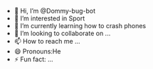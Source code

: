 - 👋 Hi, I’m @Dommy-bug-bot
- 👀 I’m interested in Sport
- 🌱 I’m currently learning how to crash phones
- 💞️ I’m looking to collaborate on ...
- 📫 How to reach me ...
- 😄 Pronouns:He
- ⚡ Fun fact: ...

<!---
Dommy-bug-bot/Dommy-bug-bot is a ✨ special ✨ repository because its `README.md` (this file) appears on your GitHub profile.
You can click the Preview link to take a look at your changes.
--->
